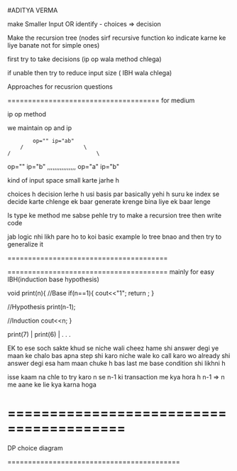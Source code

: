 #ADITYA VERMA

make Smaller Input
OR
identify - choices => decision

Make the recursion tree (nodes sirf recursive function ko indicate karne ke liye banate not for simple ones)

first try to take decisions (ip op wala method chlega)

if unable then try to reduce input size ( IBH wala chlega)

Approaches for recusrion questions

=====================================
for medium

ip op method

we maintain op and ip

            op="" ip="ab"
        /                   \
    /                           \

op="" ip="b" ,,,,,,,,,,,,,,,, op="a" ip="b"

kind of input space small karte jarhe h

choices h decision lerhe h usi basis par
basically yehi h suru ke index se decide karte chlenge ek baar generate krenge bina liye ek baar lenge

Is type ke method me sabse pehle try to make a recursion tree then write code

jab logic nhi likh pare ho to koi basic example lo tree bnao and then try to generalize it

=======================================

=======================================
mainly for easy
IBH(induction base hypothesis)

void print(n){
//Base
if(n==1){
cout<<"1";
return ;
}

//Hypothesis
print(n-1);

//Induction
cout<<n;
}

print(7)
|
print(6)
|
.
.
.

EK to ese soch sakte
khud se niche wali cheez hame shi answer degi ye maan ke chalo
bas apna step shi karo niche wale ko call karo wo already shi answer degi esa ham maan chuke h
bas last me base condition shi likhni h

isse kaam na chle to try karo
n se n-1 ki transaction me kya hora h n-1 => n me aane ke lie kya karna hoga

# ========================================

DP
choice diagram

==========================================

